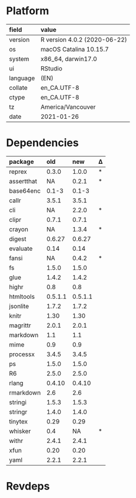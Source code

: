 # Platform

|field    |value                        |
|:--------|:----------------------------|
|version  |R version 4.0.2 (2020-06-22) |
|os       |macOS Catalina 10.15.7       |
|system   |x86_64, darwin17.0           |
|ui       |RStudio                      |
|language |(EN)                         |
|collate  |en_CA.UTF-8                  |
|ctype    |en_CA.UTF-8                  |
|tz       |America/Vancouver            |
|date     |2021-01-26                   |

# Dependencies

|package    |old     |new     |Δ  |
|:----------|:-------|:-------|:--|
|reprex     |0.3.0   |1.0.0   |*  |
|assertthat |NA      |0.2.1   |*  |
|base64enc  |0.1-3   |0.1-3   |   |
|callr      |3.5.1   |3.5.1   |   |
|cli        |NA      |2.2.0   |*  |
|clipr      |0.7.1   |0.7.1   |   |
|crayon     |NA      |1.3.4   |*  |
|digest     |0.6.27  |0.6.27  |   |
|evaluate   |0.14    |0.14    |   |
|fansi      |NA      |0.4.2   |*  |
|fs         |1.5.0   |1.5.0   |   |
|glue       |1.4.2   |1.4.2   |   |
|highr      |0.8     |0.8     |   |
|htmltools  |0.5.1.1 |0.5.1.1 |   |
|jsonlite   |1.7.2   |1.7.2   |   |
|knitr      |1.30    |1.30    |   |
|magrittr   |2.0.1   |2.0.1   |   |
|markdown   |1.1     |1.1     |   |
|mime       |0.9     |0.9     |   |
|processx   |3.4.5   |3.4.5   |   |
|ps         |1.5.0   |1.5.0   |   |
|R6         |2.5.0   |2.5.0   |   |
|rlang      |0.4.10  |0.4.10  |   |
|rmarkdown  |2.6     |2.6     |   |
|stringi    |1.5.3   |1.5.3   |   |
|stringr    |1.4.0   |1.4.0   |   |
|tinytex    |0.29    |0.29    |   |
|whisker    |0.4     |NA      |*  |
|withr      |2.4.1   |2.4.1   |   |
|xfun       |0.20    |0.20    |   |
|yaml       |2.2.1   |2.2.1   |   |

# Revdeps


